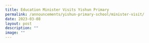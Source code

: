 ```yaml
---
title: Education Minister Visits Yishun Primary
permalink: /announcements/yishun-primary-school/minister-visit/
date: 2023-03-08
layout: post
description: ""
image: ""
---
```

